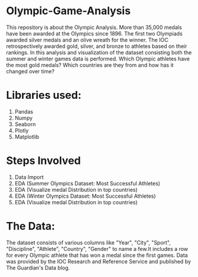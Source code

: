 # Olympic-Game-Analysis
This repository is about the Olympic Analysis.
More than 35,000 medals have been awarded at the Olympics since 1896. 
The first two Olympiads awarded silver medals and an olive wreath for the winner.
The IOC retrospectively awarded gold, silver, and bronze to athletes based on their rankings.
In this analysis and visualization of the dataset consisting both the summer and winter games data is performed. 
Which Olympic athletes have the most gold medals?
Which countries are they from and how has it changed over time?


# Libraries used:

1) Pandas
2) Numpy
3) Seaborn
4) Plotly
5) Matplotlib


# Steps Involved
1. Data Import
2. EDA (Summer Olympics Dataset: Most Successful Athletes)
3. EDA (Visualize medal Distribution in top countries)
4. EDA (Winter Olympics Dataset: Most Successful Athletes)
3. EDA (Visualize medal Distribution in top countries)

# The Data:

The dataset consists of various columns like "Year", "City", "Sport", "Discipline", "Athlete", "Country", "Gender" to name a few.It includes a row for every Olympic athlete that has won a medal since the first games. Data was provided by the IOC Research and Reference Service and published by The Guardian's Data blog.
